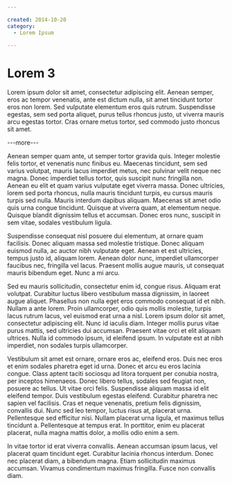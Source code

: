 ```yaml
---

created: 2014-10-20
category:
  - Lorem Ipsum

---
```

# Lorem 3

Lorem ipsum dolor sit amet, consectetur adipiscing elit. Aenean semper, eros ac tempor venenatis, ante est dictum nulla, sit amet tincidunt tortor eros non lorem. Sed vulputate elementum eros quis rutrum. Suspendisse egestas, sem sed porta aliquet, purus tellus rhoncus justo, ut viverra mauris arcu egestas tortor. Cras ornare metus tortor, sed commodo justo rhoncus sit amet.

---more---

Aenean semper quam ante, ut semper tortor gravida quis. Integer molestie felis tortor, et venenatis nunc finibus eu. Maecenas tincidunt, sem sed varius volutpat, mauris lacus imperdiet metus, nec pulvinar velit neque nec magna. Donec imperdiet tellus tortor, quis suscipit nunc fringilla non. Aenean eu elit et quam varius vulputate eget viverra massa. Donec ultricies, lorem sed porta rhoncus, nulla mauris tincidunt turpis, eu cursus mauris turpis sed nulla. Mauris interdum dapibus aliquam. Maecenas sit amet odio quis urna congue tincidunt. Quisque at viverra quam, at elementum neque. Quisque blandit dignissim tellus et accumsan. Donec eros nunc, suscipit in sem vitae, sodales vestibulum ligula.

Suspendisse consequat nisl posuere dui elementum, at ornare quam facilisis. Donec aliquam massa sed molestie tristique. Donec aliquam euismod nulla, ac auctor nibh vulputate eget. Aenean et est ultricies, tempus justo id, aliquam lorem. Aenean dolor nunc, imperdiet ullamcorper faucibus nec, fringilla vel lacus. Praesent mollis augue mauris, ut consequat mauris bibendum eget. Nunc a mi arcu.

Sed eu mauris sollicitudin, consectetur enim id, congue risus. Aliquam erat volutpat. Curabitur luctus libero vestibulum massa dignissim, in laoreet augue aliquet. Phasellus non nulla eget eros commodo consequat id et nibh. Nullam a ante lorem. Proin ullamcorper, odio quis mollis molestie, turpis lacus rutrum lacus, vel euismod erat urna a nisl. Lorem ipsum dolor sit amet, consectetur adipiscing elit. Nunc id iaculis diam. Integer mollis purus vitae purus mattis, sed ultricies dui accumsan. Praesent vitae orci et elit aliquam ultrices. Nulla id commodo ipsum, id eleifend ipsum. In vulputate est at nibh imperdiet, non sodales turpis ullamcorper.

Vestibulum sit amet est ornare, ornare eros ac, eleifend eros. Duis nec eros et enim sodales pharetra eget id urna. Donec et arcu eu eros lacinia congue. Class aptent taciti sociosqu ad litora torquent per conubia nostra, per inceptos himenaeos. Donec libero tellus, sodales sed feugiat non, posuere ac tellus. Ut vitae orci felis. Suspendisse aliquam massa id elit eleifend tempor. Duis vestibulum egestas eleifend. Curabitur pharetra nec sapien vel facilisis. Cras et neque venenatis, pretium felis dignissim, convallis dui. Nunc sed leo tempor, luctus risus at, placerat urna. Pellentesque sed efficitur nisi. Nullam placerat urna ligula, et maximus tellus tincidunt a. Pellentesque at tempus erat. In porttitor, enim eu placerat placerat, nulla magna mattis dolor, a mollis odio enim a sem.

In vitae tortor id erat viverra convallis. Aenean accumsan ipsum lacus, vel placerat quam tincidunt eget. Curabitur lacinia rhoncus interdum. Donec nec placerat diam, a bibendum magna. Etiam sollicitudin maximus accumsan. Vivamus condimentum maximus fringilla. Fusce non convallis diam.
